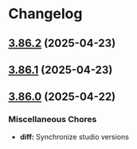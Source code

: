 # Changelog

## [3.86.2](https://github.com/sanity-io/sanity/compare/v3.86.1...v3.86.2) (2025-04-23)

## [3.86.1](https://github.com/sanity-io/sanity/compare/v3.86.0...v3.86.1) (2025-04-23)

## [3.86.0](https://github.com/sanity-io/sanity/compare/diff-v3.85.1...diff-v3.86.0) (2025-04-22)


### Miscellaneous Chores

* **diff:** Synchronize studio versions
